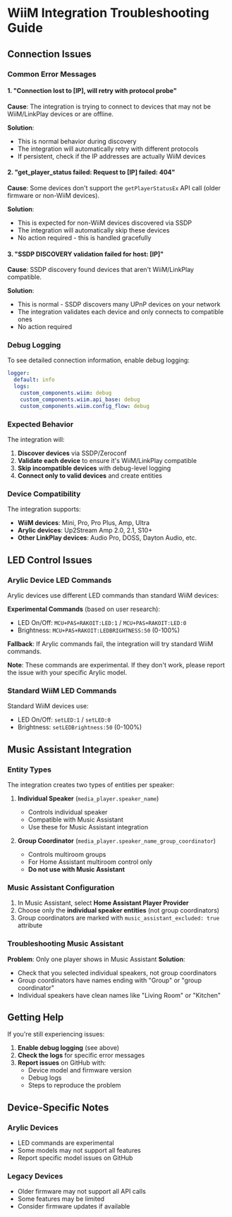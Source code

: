 # WiiM Integration Troubleshooting Guide

## Connection Issues

### Common Error Messages

#### 1. "Connection lost to [IP], will retry with protocol probe"

**Cause**: The integration is trying to connect to devices that may not be WiiM/LinkPlay devices or are offline.

**Solution**:

- This is normal behavior during discovery
- The integration will automatically retry with different protocols
- If persistent, check if the IP addresses are actually WiiM devices

#### 2. "get_player_status failed: Request to [IP] failed: 404"

**Cause**: Some devices don't support the `getPlayerStatusEx` API call (older firmware or non-WiiM devices).

**Solution**:

- This is expected for non-WiiM devices discovered via SSDP
- The integration will automatically skip these devices
- No action required - this is handled gracefully

#### 3. "SSDP DISCOVERY validation failed for host: [IP]"

**Cause**: SSDP discovery found devices that aren't WiiM/LinkPlay compatible.

**Solution**:

- This is normal - SSDP discovers many UPnP devices on your network
- The integration validates each device and only connects to compatible ones
- No action required

### Debug Logging

To see detailed connection information, enable debug logging:

```yaml
logger:
  default: info
  logs:
    custom_components.wiim: debug
    custom_components.wiim.api_base: debug
    custom_components.wiim.config_flow: debug
```

### Expected Behavior

The integration will:

1. **Discover devices** via SSDP/Zeroconf
2. **Validate each device** to ensure it's WiiM/LinkPlay compatible
3. **Skip incompatible devices** with debug-level logging
4. **Connect only to valid devices** and create entities

### Device Compatibility

The integration supports:

- **WiiM devices**: Mini, Pro, Pro Plus, Amp, Ultra
- **Arylic devices**: Up2Stream Amp 2.0, 2.1, S10+
- **Other LinkPlay devices**: Audio Pro, DOSS, Dayton Audio, etc.

## LED Control Issues

### Arylic Device LED Commands

Arylic devices use different LED commands than standard WiiM devices:

**Experimental Commands** (based on user research):

- LED On/Off: `MCU+PAS+RAKOIT:LED:1` / `MCU+PAS+RAKOIT:LED:0`
- Brightness: `MCU+PAS+RAKOIT:LEDBRIGHTNESS:50` (0-100%)

**Fallback**: If Arylic commands fail, the integration will try standard WiiM commands.

**Note**: These commands are experimental. If they don't work, please report the issue with your specific Arylic model.

### Standard WiiM LED Commands

Standard WiiM devices use:

- LED On/Off: `setLED:1` / `setLED:0`
- Brightness: `setLEDBrightness:50` (0-100%)

## Music Assistant Integration

### Entity Types

The integration creates two types of entities per speaker:

1. **Individual Speaker** (`media_player.speaker_name`)

   - Controls individual speaker
   - Compatible with Music Assistant
   - Use these for Music Assistant integration

2. **Group Coordinator** (`media_player.speaker_name_group_coordinator`)
   - Controls multiroom groups
   - For Home Assistant multiroom control only
   - **Do not use with Music Assistant**

### Music Assistant Configuration

1. In Music Assistant, select **Home Assistant Player Provider**
2. Choose only the **individual speaker entities** (not group coordinators)
3. Group coordinators are marked with `music_assistant_excluded: true` attribute

### Troubleshooting Music Assistant

**Problem**: Only one player shows in Music Assistant
**Solution**:

- Check that you selected individual speakers, not group coordinators
- Group coordinators have names ending with "Group" or "group coordinator"
- Individual speakers have clean names like "Living Room" or "Kitchen"

## Getting Help

If you're still experiencing issues:

1. **Enable debug logging** (see above)
2. **Check the logs** for specific error messages
3. **Report issues** on GitHub with:
   - Device model and firmware version
   - Debug logs
   - Steps to reproduce the problem

## Device-Specific Notes

### Arylic Devices

- LED commands are experimental
- Some models may not support all features
- Report specific model issues on GitHub

### Legacy Devices

- Older firmware may not support all API calls
- Some features may be limited
- Consider firmware updates if available
